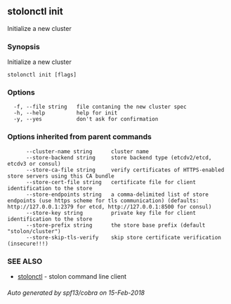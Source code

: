 ## stolonctl init

Initialize a new cluster

### Synopsis

Initialize a new cluster

```
stolonctl init [flags]
```

### Options

```
  -f, --file string   file contaning the new cluster spec
  -h, --help          help for init
  -y, --yes           don't ask for confirmation
```

### Options inherited from parent commands

```
      --cluster-name string      cluster name
      --store-backend string     store backend type (etcdv2/etcd, etcdv3 or consul)
      --store-ca-file string     verify certificates of HTTPS-enabled store servers using this CA bundle
      --store-cert-file string   certificate file for client identification to the store
      --store-endpoints string   a comma-delimited list of store endpoints (use https scheme for tls communication) (defaults: http://127.0.0.1:2379 for etcd, http://127.0.0.1:8500 for consul)
      --store-key string         private key file for client identification to the store
      --store-prefix string      the store base prefix (default "stolon/cluster")
      --store-skip-tls-verify    skip store certificate verification (insecure!!!)
```

### SEE ALSO

* [stolonctl](stolonctl.md)	 - stolon command line client

###### Auto generated by spf13/cobra on 15-Feb-2018
